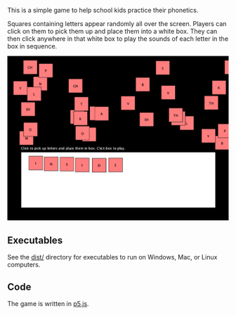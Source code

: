 This is a simple game to help school kids practice their phonetics.

Squares containing letters appear randomly all over the screen. Players can click on them to pick them up and place them into a white box. They can then click anywhere in that white box to play the sounds of each letter in the box in sequence.

![phonetics game screenshot](./images/screenshot.png)

## Executables

See the [dist/](./dist/) directory for executables to run on Windows, Mac, or Linux computers.

## Code

The game is written in [p5.js](https://p5js.org).
